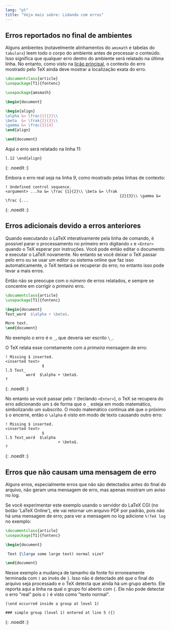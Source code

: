 ```yaml
---
lang: "pt"
title: "Veja mais sobre: Lidando com erros"
---
```


## Erros reportados no final de ambientes

Alguns ambientes (notavelmente alinhamentos do `amsmath` e tabelas do
`tabularx`) leem todo o corpo do ambiente antes de processar o conteúdo.  Isso
significa que qualquer erro dentro do ambiente será relatado na última linha.
No entanto, como visto na [lição principal](lesson-15), o contexto do erro
mostrado pelo TeX ainda deve mostrar a localização exata do erro.

```latex
\documentclass{article}
\usepackage[T1]{fontenc}

\usepackage{amsmath}

\begin{document}

\begin{align}
\alpha &= \frac{1}{2}\\
\beta  &= \frak{2}{3}\\
\gamma &= \frac{3}{4} 
\end{align}

\end{document}
```

Aqui o erro será relatado na linha 11:

```
l.12 \end{align}
```
{: .noedit :}

Embora o erro real seja na linha 9, como mostrado pelas linhas de contexto:


```
! Undefined control sequence.
<argument> ...ha &= \frac {1}{2}\\ \beta &= \frak 
                                                  {2}{3}\\ \gamma &= \frac {...
```
{: .noedit :}

## Erros adicionais devido a erros anteriores

Quando executando o LaTeX interativamente pela linha de comando, é possível
parar o processamento no primeiro erro digitando `x` e `<Enter>` quando o TeX
esperar por instruções.  Você pode então editar o documento e executar o LaTeX
novamente.  No entanto se você deixar o TeX passar pelo erro ou se usar um
editor ou sistema online que faz isso automaticamente, o TeX tentará se
recuperar do erro;  no entanto isso pode levar a mais erros.

Então não se preocupe com o _número_ de erros relatados, e sempre se concentre
em corrigir o _primeiro_ erro.

```latex
\documentclass{article}
\usepackage[T1]{fontenc}

\begin{document}
Text_word  $\alpha + \beta$.

More text.
\end{document}
```

No exemplo o erro é o `_`, que deveria ser escrito `\_`.

O TeX relata esse corretamente com a _primeira_ mensagem de erro:

```
! Missing $ inserted.
<inserted text> 
                $
l.5 Text_
         word  $\alpha + \beta$.
?
```
{: .noedit :}

No entanto se você passar pelo `?` (teclando `<Enter>`), o TeX se recupera do
erro adicionando um `$` de forma que o `_` esteja em modo matemático,
simbolizando um subscrito.  O modo matemático continua até que o próximo `$`
o encerre, então o `\alpha` é visto em modo de texto causando outro erro:

```
! Missing $ inserted.
<inserted text> 
                $
l.5 Text_word  $\alpha
                       + \beta$.
? 
```
{: .noedit :}


## Erros que não causam uma mensagem de erro

Alguns erros, especialmente erros que não são detectados antes do final do
arquivo, não geram uma mensagem de erro, mas apenas mostram um aviso no log.

Se você experimentar este exemplo usando o servidor do LaTeX CGI (no botão
'LaTeX Online'), ele vai retornar um arquivo PDF por padrão, pois não há uma
mensagem de erro;  para ver a mensagem no log adicione `%!TeX log` no exemplo:

```latex
\documentclass{article}
\usepackage[T1]{fontenc}

\begin{document}

 Text {\large some large text) normal size?

\end{document}
```

Nesse exemplo a mudança de tamanho da fonte foi erroneamente terminada com `)`
ao invés de `}`.  Isso não é detectado até que o final do arquivo seja
processado e o TeX detecta que ainda há um grupo aberto.  Ele reporta aqui a
linha na qual o grupo foi aberto com `{`.  Ele não pode detectar o erro "real"
pois o `)` é visto como "texto normal".

```
(\end occurred inside a group at level 1)

### simple group (level 1) entered at line 5 ({)
```
{: .noedit :}


<script>
  window.addEventListener('load', function(){
      if(editors['pre0'] != null) editors['pre0'].moveCursorTo(8, 15, false);
      if(editors['pre3'] != null) editors['pre3'].moveCursorTo(3, 5, false);
      if(editors['pre6'] != null) editors['pre6'].moveCursorTo(4, 30, false);
  }, false);
</script>
